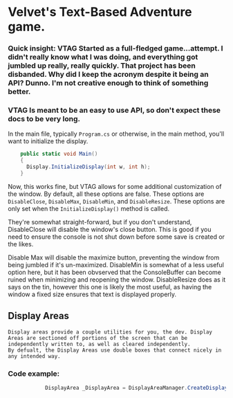 # Velvet's Text-Based Adventure game.


### Quick insight: VTAG Started as a full-fledged game...attempt. I didn't really know what I was doing, and everything got jumbled up really, really quickly. That project has been disbanded. Why did I keep the acronym despite it being an API? Dunno. I'm not creative enough to think of something better. 



### VTAG Is meant to be an easy to use API, so don't expect these docs to be very long. 



In the main file, typically `Program.cs` or otherwise, in the main method, you'll want to initialize the display.

```cs
    public static void Main()
    {
      Display.InitializeDisplay(int w, int h);
    }
```
Now, this works fine, but VTAG allows for some additional customization of the window. By default, all these options are false. 
These options are `DisableClose`, `DisableMax`, `DisableMin`, and `DisableResize`. These options are only set when the `InitializeDisplay()` method is called. 

They're somewhat straight-forward, but if you don't understand, DisableClose will disable the window's close button. This is good if you need to ensure the console is not shut down before some save is created or the likes. 

Disable Max will disable the maximize button, preventing the window from being jumbled if it's un-maximized. DisableMin is somewhat of a less useful option here, but it has been obvserved that the ConsoleBuffer can become ruined when minimizing and reopening the window. DisableResize does as it says on the tin, however this one is likely the most useful, as having the window a fixed size ensures that text is displayed properly.



## Display Areas
    Display areas provide a couple utilities for you, the dev. Display Areas are sectioned off portions of the screen that can be independently written to, as well as cleared independently.
    By defualt, the Display Areas use double boxes that connect nicely in any intended way. 

### Code example:
```cs
            DisplayArea _DisplayArea = DisplayAreaManager.CreateDisplay(new Point(x, y), new Size(w, h));
```
